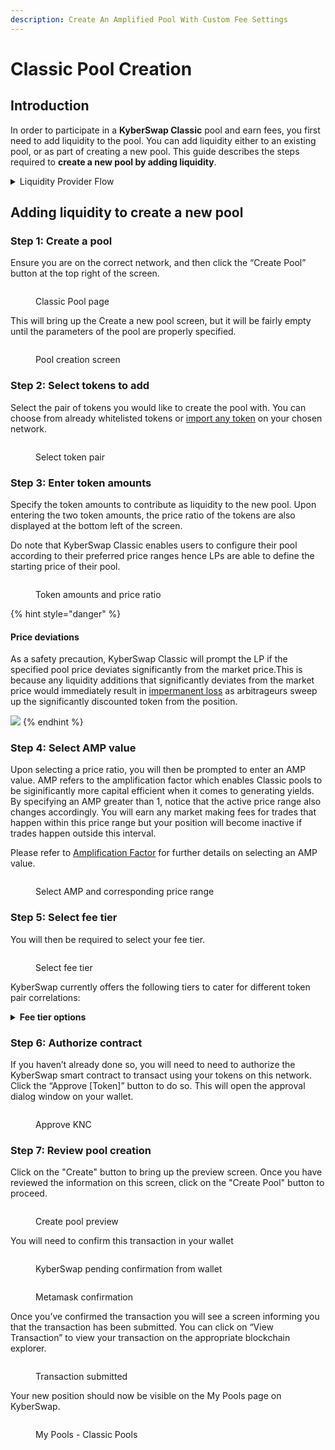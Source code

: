 ```yaml
---
description: Create An Amplified Pool With Custom Fee Settings
---
```


# Classic Pool Creation

## Introduction

In order to participate in a **KyberSwap Classic** pool and earn fees, you first need to add liquidity to the pool. You can add liquidity either to an existing pool, or as part of creating a new pool. This guide describes the steps required to **create a new pool by adding liquidity**.

<details>

<summary>Liquidity Provider Flow</summary>

Still deciding on which solution suits you best?&#x20;

* **Overview**: [Earn Yield By Contributing Liquidity](../../../kyberswap-solutions/kyberswap-interface/user-guides/earn-yield-by-contributing-liquidity.md)
* **Detailed comparison**:  [Classic vs Elastic](../../classic-vs-elastic/)&#x20;

#### Next steps

1. [Connect Your Wallet](../../../kyberswap-solutions/kyberswap-interface/user-guides/connect-your-wallet.md)
2. [Switching Networks](../../../kyberswap-solutions/kyberswap-interface/user-guides/selecting-preferred-network.md)
3. **Classic Pool Creation <-**
4. [Add Liquidity To An Existing Classic Pool](add-liquidity-to-an-existing-classic-pool.md)
5. [Yield Farming On Classic](yield-farming-on-classic.md)
6. [Removing Liquidity On Classic](removing-liquidity-on-classic.md)

</details>

## Adding liquidity to create a new pool

### Step 1: Create a pool

Ensure you are on the correct network, and then click the “Create Pool” button at the top right of the screen.

<figure><img src="../../../.gitbook/assets/image (42).png" alt=""><figcaption><p>Classic Pool page</p></figcaption></figure>

This will bring up the Create a new pool screen, but it will be fairly empty until the parameters of the pool are properly specified.

<figure><img src="../../../.gitbook/assets/image (22).png" alt=""><figcaption><p>Pool creation screen</p></figcaption></figure>

### **Step 2**: Select tokens to add

Select the pair of tokens you would like to create the pool with. You can choose from already whitelisted tokens or [import any token](../../../kyberswap-solutions/kyberswap-interface/user-guides/add-your-favourite-tokens.md) on your chosen network.

<figure><img src="../../../.gitbook/assets/image (10) (1).png" alt=""><figcaption><p>Select token pair</p></figcaption></figure>

### Step 3: Enter token amounts

Specify the token amounts to contribute as liquidity to the new pool. Upon entering the two token amounts, the price ratio of the tokens are also displayed at the bottom left of the screen.

Do note that KyberSwap Classic enables users to configure their pool according to their preferred price ranges hence LPs are able to define the starting price of their pool.

<figure><img src="../../../.gitbook/assets/image (26) (1).png" alt=""><figcaption><p>Token amounts and price ratio</p></figcaption></figure>

{% hint style="danger" %}
#### Price deviations

As a safety precaution, KyberSwap Classic will prompt the LP if the specified pool price deviates significantly from the market price.This is because any liquidity additions that significantly deviates from the market price would immediately result in [impermanent loss](../../../getting-started/foundational-topics/decentralized-finance/impermanent-loss.md) as arbitrageurs sweep up the significantly discounted token from the position.

![](<../../../.gitbook/assets/image (22) (1).png>)
{% endhint %}

### Step 4: Select AMP value

Upon selecting a price ratio, you will then be prompted to enter an AMP value. AMP refers to the amplification factor which enables Classic pools to be siginificantly more capital efficient when it comes to generating yields. By specifying an AMP greater than 1, notice that the active price range also changes accordingly. You will earn any market making fees for trades that happen within this price range but your position will become inactive if trades happen outside this interval.

Please refer to [Amplification Factor](../concepts/dynamic-pricing-curves.md#amplification-factor-amp) for further details on selecting an AMP value.

<figure><img src="../../../.gitbook/assets/image (61).png" alt=""><figcaption><p>Select AMP and corresponding price range</p></figcaption></figure>

### Step 5: Select fee tier

You will then be required to select your fee tier.

<figure><img src="../../../.gitbook/assets/image (68).png" alt=""><figcaption><p>Select fee tier</p></figcaption></figure>

KyberSwap currently offers the following tiers to cater for different token pair correlations:

<details>

<summary><strong>Fee tier options</strong></summary>

1. **0.008% fee tier: Best for very stable pairs**\
   The 0.008% fee tier is ideal for token pairs that typically trade at a fixed or extremely high correlated rate, such as pairs of stablecoins (e.g. DAI-USDC). Liquidity providers take on minimal price risk in these pools, and traders expect to pay minimal fees.
2. **0.01% fee tier: Best for very stable pairs**\
   The 0.01% fee tier is ideal for token pairs that typically trade at a fixed or extremely high correlated rate, such as pairs of stablecoins (e.g. DAI-USDC). Liquidity providers take on minimal price risk in these pools, and traders expect to pay minimal fees.
3. **0.05% fee tier: Best for stable pairs**\
   The 0.04% fee tier is ideal for token pairs that typically trade at a fixed or highly correlated rate, such as pairs of stablecoins (e.g. DAI-USDC). Liquidity providers take on minimal price risk in these pools, and traders expect to pay minimal fees.
4. **0.3% fee tier: Best for most pairs**\
   The 0.30% fee tier is best suited for less correlated token pairs such as the ETH-DAI token pair, which are subject to significant price movements to either upside or downside. This higher fee is more likely to compensate liquidity providers for the greater price risk that they take on relative to stablecoin LPs.
5. **0.5% fee tier: Best for weakly correlated pairs**\
   The 0.5% fee tier is best suited for weakly correlated token pairs such as the ETH-LINK token pair, which are subject to price movements to either upside or downside. This higher fee is more likely to compensate liquidity providers for the greater price risk that they take on relative to stablecoin liquidity providers.
6. **1% fee tier: Best for exotic pairs**\
   The 1% fee tier is best suited for even less correlated token pairs such as the ETH-KNC token pair, which are subject to significant price movements to either upside or downside. This higher fee is more likely to compensate liquidity providers for the greater price risk that they take on relative to stablecoin liquidity providers.

</details>

### **Step 6**: Authorize contract

If you haven’t already done so, you will need to need to authorize the KyberSwap smart contract to transact using your tokens on this network. Click the “Approve \[Token]” button to do so. This will open the approval dialog window on your wallet.

<figure><img src="../../../.gitbook/assets/image (56).png" alt=""><figcaption><p>Approve KNC</p></figcaption></figure>

### Step 7: Review pool creation

Click on the "Create" button to bring up the preview screen. Once you have reviewed the information on this screen, click on the "Create Pool" button to proceed.

<figure><img src="../../../.gitbook/assets/image (15) (1).png" alt=""><figcaption><p>Create pool preview</p></figcaption></figure>

You will need to confirm this transaction in your wallet

<figure><img src="../../../.gitbook/assets/image (35).png" alt=""><figcaption><p>KyberSwap pending confirmation from wallet</p></figcaption></figure>

<figure><img src="../../../.gitbook/assets/image (6).png" alt=""><figcaption><p>Metamask confirmation</p></figcaption></figure>

Once you’ve confirmed the transaction you will see a screen informing you that the transaction has been submitted. You can click on “View Transaction” to view your transaction on the appropriate blockchain explorer.

<figure><img src="../../../.gitbook/assets/image (55).png" alt=""><figcaption><p>Transaction submitted</p></figcaption></figure>

Your new position should now be visible on the My Pools page on KyberSwap.

<figure><img src="../../../.gitbook/assets/image (48).png" alt=""><figcaption><p>My Pools - Classic Pools </p></figcaption></figure>

